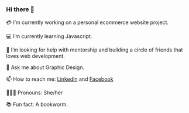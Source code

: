### Hi there 👋

 💳 I’m currently working on a personal ecommerce website project.
 
 💻 I’m currently learning Javascript.
 
 🤝 I’m looking for help with mentorship and building a circle of friends that loves web development.
 
 💬 Ask me about Graphic Design.
 
 📫 How to reach me: [LinkedIn](https://www.linkedin.com/in/menchie-belarmino/) and [Facebook](https://www.facebook.com/menchbela/)
 
 🙋🏻‍♀️ Pronouns: She/her
 
 📚 Fun fact: A bookworm.
